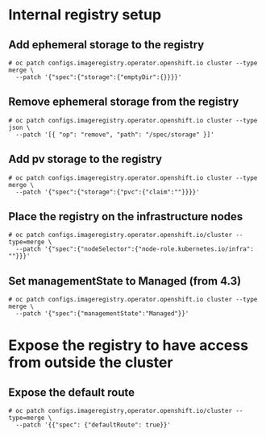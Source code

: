 # Internal registry setup

## Add ephemeral storage to the registry
```
# oc patch configs.imageregistry.operator.openshift.io cluster --type merge \
  --patch '{"spec":{"storage":{"emptyDir":{}}}}'
```

## Remove ephemeral storage from the registry

```
# oc patch configs.imageregistry.operator.openshift.io cluster --type json \
  --patch '[{ "op": "remove", "path": "/spec/storage" }]'
```

## Add pv storage to the registry

```
# oc patch configs.imageregistry.operator.openshift.io cluster --type merge \
  --patch '{"spec":{"storage":{"pvc":{"claim":""}}}}'
```

## Place the registry on the infrastructure nodes

```
# oc patch configs.imageregistry.operator.openshift.io/cluster --type=merge \
  --patch '{"spec":{"nodeSelector":{"node-role.kubernetes.io/infra": ""}}}'
```

## Set managementState to Managed (from 4.3)

```
# oc patch configs.imageregistry.operator.openshift.io cluster --type merge \
  --patch '{"spec":{"managementState":"Managed"}}'
```

# Expose the registry to have access from outside the cluster
## Expose the default route

```
# oc patch configs.imageregistry,operator.openshift.io/cluster --type=merge \
  --patch '{{"spec": {"defaultRoute": true}}'
```
